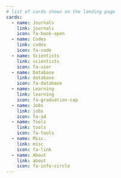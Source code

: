 ```yaml
---
# list of cards shown on the landing page
cards:
  - name: Journals
    link: journals
    icon: fa-book-open
  - name: Codes
    link: codes
    icon: fa-code
  - name: Scientists
    link: scientists
    icon: fa-user
  - name: Database
    link: database
    icon: fa-database
  - name: Learning
    link: learning
    icon: fa-graduation-cap
  - name: Jobs
    link: jobs
    icon: fa-ad
  - name: Tools
    link: tools
    icon: fa-tools
  - name: Misc.
    link: misc
    icon: fa-link
  - name: About
    link: about
    icon: fa-info-circle
---
```

